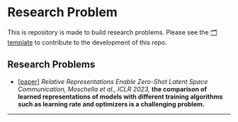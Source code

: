 # Research Problem

This is repository is made to build research problems. Please see the [🗂template](papers/template.md) to contribute to the development of this repo. 

## Research Problems 


* [[paper](papers/dl-2023-enable_zero_shot_latent_space_communication.md)] *Relative Representations Enable Zero-Shot Latent Space Communication, Moschella et al., ICLR 2023,* **the comparison of learned representations of models with different training algorithms such as learning rate and optimizers is a challenging problem.**

---
